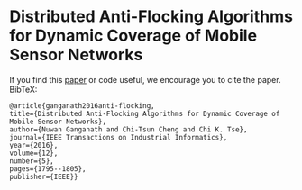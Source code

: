 # Distributed Anti-Flocking Algorithms for Dynamic Coverage of Mobile Sensor Networks

If you find this [paper](http://ira.lib.polyu.edu.hk/handle/10397/60072) or code useful, we encourage you to cite the paper. BibTeX:

    @article{ganganath2016anti-flocking,
    title={Distributed Anti-Flocking Algorithms for Dynamic Coverage of Mobile Sensor Networks},
    author={Nuwan Ganganath and Chi-Tsun Cheng and Chi K. Tse},
    journal={IEEE Transactions on Industrial Informatics},
    year={2016},
    volume={12},
    number={5},
    pages={1795--1805},
    publisher={IEEE}}

